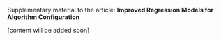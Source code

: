 Supplementary material to the article: **Improved Regression Models for Algorithm Configuration**

[content will be added soon]
